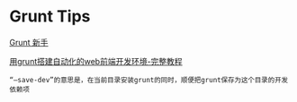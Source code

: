 # Grunt Tips
[Grunt 新手]("http://yujiangshui.com/grunt-basic-tutorial/")


[用grunt搭建自动化的web前端开发环境-完整教程]("http://blog.csdn.net/wangfupeng1988/article/details/46418203")

	“—save-dev”的意思是，在当前目录安装grunt的同时，顺便把grunt保存为这个目录的开发依赖项